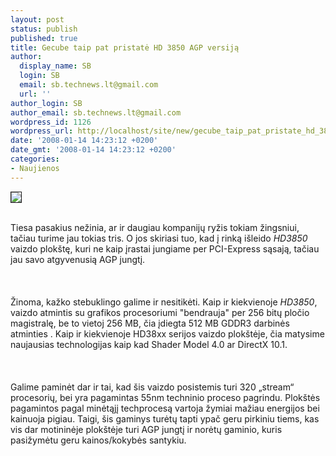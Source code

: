 ```yaml
---
layout: post
status: publish
published: true
title: Gecube taip pat pristatė HD 3850 AGP versiją
author:
  display_name: SB
  login: SB
  email: sb.technews.lt@gmail.com
  url: ''
author_login: SB
author_email: sb.technews.lt@gmail.com
wordpress_id: 1126
wordpress_url: http://localhost/site/new/gecube_taip_pat_pristate_hd_3850_agp_versija/
date: '2008-01-14 14:23:12 +0200'
date_gmt: '2008-01-14 14:23:12 +0200'
categories:
- Naujienos
---
```

<div class="imgright"><img src="http://tbn0.google.com/images?q=tbn:hacZaKlNtWyB7M:http://store.pcmodshop.co.za/catalog/images/Gecube-logo.gif" border="1"></div>
<p><br>Tiesa pasakius nežinia, ar ir daugiau kompanijų ryžis tokiam žingsniui, tačiau turime jau tokias tris. O jos skiriasi tuo, kad į rinką išleido <i>HD3850</i> vaizdo plokštę, kuri ne kaip įrastai jungiame per PCI-Express sąsają, tačiau jau savo atgyvenusią AGP jungtį.<br />
<br><br />
<br>Žinoma, kažko stebuklingo galime ir nesitikėti. Kaip ir kiekvienoje <i>HD3850</i>, vaizdo atmintis su grafikos procesoriumi &quot;bendrauja&quot; per 256 bitų pločio magistralę, be to vietoj 256 MB, čia įdiegta 512 MB GDDR3 darbinės atminties . Kaip ir kiekvienoje HD38xx serijos vaizdo plokštėje, čia matysime naujausias technologijas kaip kad Shader Model 4.0 ar DirectX 10.1.<br />
<br><br />
<br>Galime paminėt dar ir tai, kad šis vaizdo posistemis turi 320 „stream“ procesorių, bei yra pagamintas 55nm techninio proceso pagrindu. Plokštės pagamintos pagal minėtąjį techprocesą vartoja žymiai mažiau energijos bei kainuoja pigiau. Taigi, šis gaminys turėtų tapti ypač geru pirkiniu tiems, kas vis dar motininėje plokštėje turi AGP jungtį ir norėtų gaminio, kuris pasižymėtu geru kainos/kokybės santykiu.<br />
<br></p>
